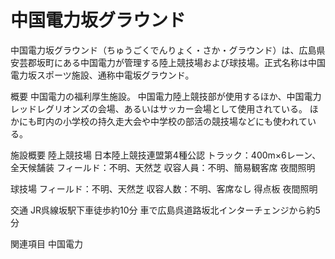 # 中国電力坂グラウンド

中国電力坂グラウンド（ちゅうごくでんりょく・さか・グラウンド）は、広島県安芸郡坂町にある中国電力が管理する陸上競技場および球技場。正式名称は中国電力坂スポーツ施設、通称中電坂グラウンド。

概要
中国電力の福利厚生施設。
中国電力陸上競技部が使用するほか、中国電力レッドレグリオンズの会場、あるいはサッカー会場として使用されている。
ほかにも町内の小学校の持久走大会や中学校の部活の競技場などにも使われている。

施設概要
陸上競技場
日本陸上競技連盟第4種公認
トラック：400m×6レーン、全天候舗装
フィールド：不明、天然芝
収容人員：不明、簡易観客席
夜間照明

球技場
フィールド：不明、天然芝
収容人数：不明、客席なし
得点板
夜間照明

交通
JR呉線坂駅下車徒歩約10分
車で広島呉道路坂北インターチェンジから約5分

関連項目
中国電力